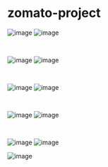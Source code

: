 # zomato-project

![image](https://user-images.githubusercontent.com/84271800/196987835-bf94c3d5-eabe-4952-93bf-5cd4a81ce67f.png)
![image](https://user-images.githubusercontent.com/84271800/196976707-074e3823-0fb2-4d96-969f-21b235990f0a.png)

<br>

![image](https://user-images.githubusercontent.com/84271800/196985670-a5d284d6-6ba9-4db3-b40c-9f3f37e191eb.png)
![image](https://user-images.githubusercontent.com/84271800/196978532-99aacf5b-d3ac-48dc-8369-da1ad5e7920a.png)


<br>

![image](https://user-images.githubusercontent.com/84271800/196986306-c4d44ea5-7792-458d-b2f0-b31c65b909f9.png)
![image](https://user-images.githubusercontent.com/84271800/196979022-c917f0c5-fc09-4f98-b35f-7d9e7564d0e3.png)

<br>

![image](https://user-images.githubusercontent.com/84271800/196986720-e18c3c98-06da-46bb-aa88-10d230d95300.png)
![image](https://user-images.githubusercontent.com/84271800/196983482-342312ec-fb32-4933-9e07-d16d2e26e4b6.png)

<br>

![image](https://user-images.githubusercontent.com/84271800/196987014-d7441a71-77e3-46ae-9b77-00fea14c75cd.png)
![image](https://user-images.githubusercontent.com/84271800/196984490-d00036c3-c970-4511-ace3-322260c9909f.png)

![image](https://user-images.githubusercontent.com/84271800/196976258-5de8ffb5-18a4-44e8-82ac-f7568ffcd6c0.png)

